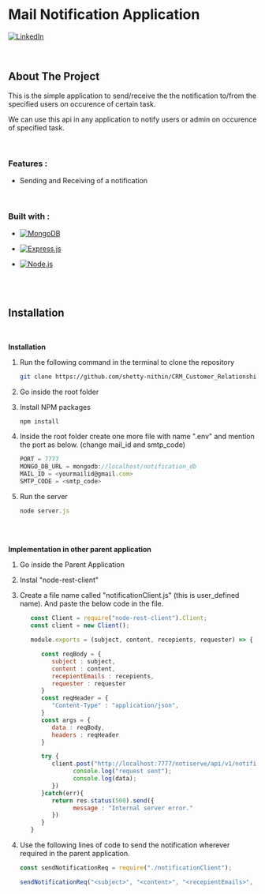 # Mail Notification Application

[![LinkedIn][linkedin-shield]][linkedin-url]

<br/>

## About The Project

This is the simple application to send/receive the the notification to/from the specified users on occurence of certain task.

We can use this api in any application to notify users or admin on occurence of specified task.

<br/>

### Features : 
* Sending and Receiving of a notification

<br/>

### Built with : 

* [![MongoDB][MongoDB]][MongoDB-url]

* [![Express.js][Express.js]][Express-url]

* [![Node.js][Node.js]][Node-url]

<br/>
<br/>

## Installation
<br/>

__Installation__
<br/>
1. Run the following command in the terminal to clone the repository
   ```sh
   git clone https://github.com/shetty-nithin/CRM_Customer_Relationship_Management
   ```

2. Go inside the root folder

3. Install NPM packages
   ```
   npm install
   ```

4. Inside the root folder create one more file with name ".env" and mention the port as below. (change mail_id and smtp_code)
   ```javascript
   PORT = 7777
   MONGO_DB_URL = mongodb://localhost/notification_db
   MAIL_ID = <yourmailid@gmail.com>
   SMTP_CODE = <smtp_code>
   ```

5. Run the server
   ```javascript
   node server.js
   ```
<br/>
<br/>

__Implementation in other parent application__
<br/>

1. Go inside the Parent Application

2. Instal "node-rest-client"

3. Create a file name called "notificationClient.js" (this is user_defined name). And paste the below code in the file.
   ```javascript
      const Client = require("node-rest-client").Client;
      const client = new Client();

      module.exports = (subject, content, recepients, requester) => {

         const reqBody = {
            subject : subject,
            content : content,
            recepientEmails : recepients,
            requester : requester
         }
         const reqHeader = {
            "Content-Type" : "application/json",
         }
         const args = {
            data : reqBody,
            headers : reqHeader
         }

         try {
            client.post("http://localhost:7777/notiserve/api/v1/notifications", args, (data, res) => {
                  console.log("request sent");
                  console.log(data); 
            })
         }catch(err){
            return res.status(500).send({
                  message : "Internal server error."
            })
         }
      }
   ```
   
4. Use the following lines of code to send the notification wherever required in the parent application.
   ```javascript
   const sendNotificationReq = require("./notificationClient");

   sendNotificationReq("<subject>", "<content>", "<recepientEmails>", "<requester>");
   ```


<!-- MARKDOWN LINKS -->
[forks-shield]: https://img.shields.io/github/forks/github_username/repo_name.svg?style=for-the-badge
[forks-url]: https://github.com/github_username/repo_name/network/members

[issues-shield]: https://img.shields.io/github/issues/github_username/repo_name.svg?style=for-the-badge
[issues-url]: https://github.com/github_username/repo_name/issues


[linkedin-shield]: https://img.shields.io/badge/-LinkedIn-black.svg?style=for-the-badge&logo=linkedin&colorB=0072b1
[linkedin-url]: https://www.linkedin.com/in/shetty-nithin/

[MongoDB]: https://img.shields.io/badge/MongoDB-589636?style=for-the-badge&logo=mongodb&logoColor=white
[MongoDB-url]: https://www.mongodb.com/

[Node.js]: https://img.shields.io/badge/Node.js-215732?style=for-the-badge&logo=nodedotjs&logoColor=61DAFB
[Node-url]: https://nodejs.org/en/

[Express.js]: https://img.shields.io/badge/Express.js-D1D3D4?style=for-the-badge&logo=express&logoColor=4FC08D
[Express-url]: https://expressjs.com/